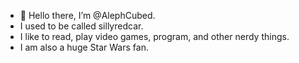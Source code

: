 - 👋 Hello there, I’m @AlephCubed.
- I used to be called sillyredcar.
- I like to read, play video games, program, and other nerdy things.
- I am also a huge Star Wars fan.
